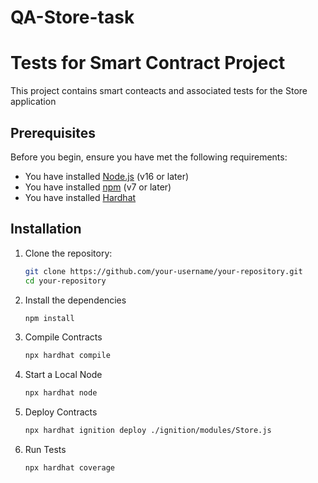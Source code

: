# QA-Store-task
# Tests for Smart Contract Project
This project contains smart conteacts and associated tests for the Store application

## Prerequisites

Before you begin, ensure you have met the following requirements:
- You have installed [Node.js](https://nodejs.org/en/download/) (v16 or later)
- You have installed [npm](https://www.npmjs.com/get-npm) (v7 or later)
- You have installed [Hardhat](https://hardhat.org/getting-started/)

## Installation

1. Clone the repository:
    ```bash
   git clone https://github.com/your-username/your-repository.git
   cd your-repository

2. Install the dependencies
    ```bash
    npm install

3. Compile Contracts
    ```bash
    npx hardhat compile

4. Start a Local Node
    ```bash
    npx hardhat node

5. Deploy Contracts
    ```bash
    npx hardhat ignition deploy ./ignition/modules/Store.js

6. Run Tests
    ```bash
    npx hardhat coverage
